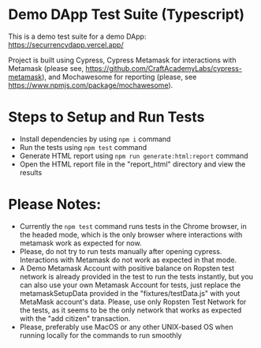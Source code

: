 # Demo DApp Test Suite (Typescript)

This is a demo test suite for a demo DApp: https://securrencydapp.vercel.app/

Project is built using Cypress, Cypress Metamask for interactions with Metamask (please see, https://github.com/CraftAcademyLabs/cypress-metamask), and Mochawesome for reporting (please, see https://www.npmjs.com/package/mochawesome).

# Steps to Setup and Run Tests
- Install dependencies by using `npm i` command
- Run the tests using `npm test` command
- Generate HTML report using `npm run generate:html:report` command
- Open the HTML report file in the "report_html" directory and view the results

# Please Notes:
- Currently the `npm test` command runs tests in the Chrome browser, in the headed mode, which is the only browser where interactions with metamask work as expected for now.
- Please, do not try to run tests manually after opening cypress. Interactions with Metamask do not work as expected in that mode.
- A Demo Metamask Account with positive balance on Ropsten test network is already provided in the test to run the tests instantly, but you can also use your own Metamask Account for tests, just replace the metamaskSetupData provided in the "fixtures/testData.js" with yout MetaMask account's data. Please, use only Ropsten Test Network for the tests, as it seems to be the only network that works as expected with the "add citizen" transaction.
- Please, preferably use MacOS or any other UNIX-based OS when running locally for the commands to run smoothly
